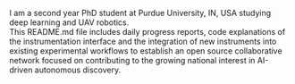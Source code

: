 I am a second year PhD student at Purdue University, IN, USA studying deep learning and UAV robotics.  
This README.md file includes daily progress reports, code explanations of the instrumentation interface and the integration of new instruments into existing experimental workflows to establish an open source collaborative network focused on contributing to the growing national interest in AI-driven autonomous discovery.
